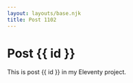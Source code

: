 ```yaml
---
layout: layouts/base.njk
title: Post 1102
---
```


# Post {{ id }}

This is post {{ id }} in my Eleventy project.
